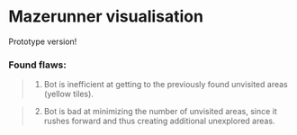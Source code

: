 # Mazerunner visualisation

Prototype version!

### Found flaws:
>1. Bot is inefficient at getting to the previously found unvisited areas (yellow tiles).


>2. Bot is bad at minimizing the number of unvisited areas, since it rushes forward and thus creating additional unexplored areas.

